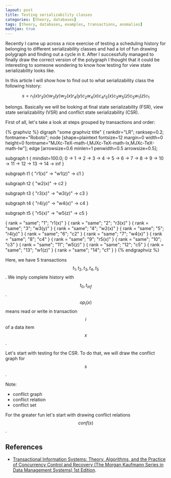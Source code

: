 ```yaml
---
layout: post
title: Testing serializability classes
categories: [theory, databases]
tags: [theory, databases, examples, transactions, anomalies]
mathjax: true
---
```


Recently I came up across a nice exercise of testing a scheduling
history for belonging to different serializability classes and had
a lot of fun drawing polygraph and finding out a cycle in it.
After I successfully managed to finally draw the correct version of
the polygraph I thought that it could be interesting to someone
wondering to know how testing for view state serializability
looks like.

In this article I will show how to find out to what serializability
class the following history:

$$ s = r_1(x) r_3(x) w_3(y) w_2(x) r_4(y) c_2 w_4(x) c_4 r_5(x) c_3 w_5(z) c_5 w_1(z) c_1 $$

belongs. Basically we will be looking at final state serializability
(FSR), view state serializability (VSR) and conflict state
serializability (CSR).

First of all, let's take a look at steps grouped by transactions
and order:

{% graphviz %}
digraph "some graphviz title" {
  rankdir="LR"; ranksep=0.2; fontname="Roboto";
  node [shape=plaintext fontsize=12 margin=0 width=0 height=0 fontname="MJXc-TeX-math-I,MJXc-TeX-math-Ix,MJXc-TeX-math-Iw"];
  edge [arrowsize=0.6 minlen=1 penwidth=0.5 arrowsize=0.5];

  subgraph t {
    mindist=100.0;
    0 -> 1 -> 2 -> 3 -> 4 -> 5 -> 6 -> 7 -> 8 -> 9 -> 10 -> 11 -> 12 -> 13 -> 14 -> inf
  }

  subgraph t1 {
    "r1(x)" -> "w1(z)" -> c1
  }

  subgraph t2 {
    "w2(x)" -> c2
  }

  subgraph t3 {
    "r3(x)" -> "w3(y)" -> c3
  }

  subgraph t4 {
    "r4(y)" -> "w4(x)" -> c4
  }

  subgraph t5 {
    "r5(x)" -> "w5(z)" -> c5
  }

  { rank = "same"; "1";  "r1(x)" }
  { rank = "same"; "2";  "r3(x)" }
  { rank = "same"; "3";  "w3(y)" }
  { rank = "same"; "4";  "w2(x)" }
  { rank = "same"; "5";  "r4(y)" }
  { rank = "same"; "6";  "c2" }
  { rank = "same"; "7";  "w4(x)" }
  { rank = "same"; "8";  "c4" }
  { rank = "same"; "9";  "r5(x)" }
  { rank = "same"; "10"; "c3" }
  { rank = "same"; "11"; "w5(z)" }
  { rank = "same"; "12"; "c5" }
  { rank = "same"; "13"; "w1(z)" }
  { rank = "same"; "14"; "c1" }
}
{% endgraphviz %}

Here, we have 5 transactions $$ t_1, t_2, t_3, t_4, t_5 $$. We imply complete
history with $$ t_0, t_{inf} $$. $$ op_i(x) $$ means read or write in transaction
$$ i $$ of a data item $$ x $$.

Let's start with testing for the CSR. To do that, we will draw
the conflict graph for $$ s $$.

Note:

- conflict graph
- conflict relation
- conflict set

For the greater fun let's start with drawing conflict relations $$ conf(s) $$.

## References

- [Transactional Information Systems: Theory, Algorithms, and the Practice of Concurrency Control and Recovery (The Morgan Kaufmann Series in Data Management Systems) 1st Edition][1].

[1]: https://www.amazon.com/Transactional-Information-Systems-Algorithms-Concurrency/dp/1558605088 "Transactional Information Systems: Theory, Algorithms, and the Practice of Concurrency Control and Recovery (The Morgan Kaufmann Series in Data Management Systems) 1st Edition by Gerhard Weikum, Gottfried Vossen, Morgan Kaufmann; 1 edition (June 4, 2001)"
